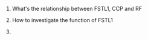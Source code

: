 1. What's the relationship between FSTL1, CCP and RF

2. How to investigate the function of FSTL1

3. 
